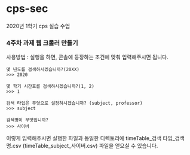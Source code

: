 # cps-sec
2020년 1학기 cps 실습 수업

### 4주차 과제 웹 크롤러 만들기
사용방법 : 실행을 하면, 콘솔에 등장하는 조건에 맞춰 입력해주시면 됩니다.

    몇 년도를 검색하시겠습니까?(20XX) 
    >>> 2020
    
    몇 학기 시간표를 검색하시겠습니까?(1, 2) 
    >>> 1
    
    검색 타입은 무엇으로 설정하시겠습니까? (subject, professor)
    >>> subject
    
    검색명이 무엇입니까?
    >>> 사이버
 
이렇게 입력해주시면 실행한 파일과 동일한 디렉토리에 timeTable_검색 타입_검색명.csv (timeTable_subject_사이버.csv) 파일을 얻으실 수 있습니다.  
